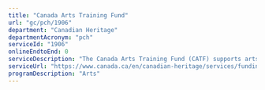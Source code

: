 ```yaml
---
title: "Canada Arts Training Fund"
url: "gc/pch/1906"
department: "Canadian Heritage"
departmentAcronym: "pch"
serviceId: "1906"
onlineEndtoEnd: 0
serviceDescription: "The Canada Arts Training Fund (CATF) supports arts training in Canada. CATF provides financial support for the ongoing operations of Canadian arts organizations that specialize in training artists for professional national or international artistic careers, at the highest levels."
serviceUrl: "https://www.canada.ca/en/canadian-heritage/services/funding/canada-arts-training-fund.html,https://www.canada.ca/en/canadian-heritage/services/funding/service-standards.html"
programDescription: "Arts"
---
```


